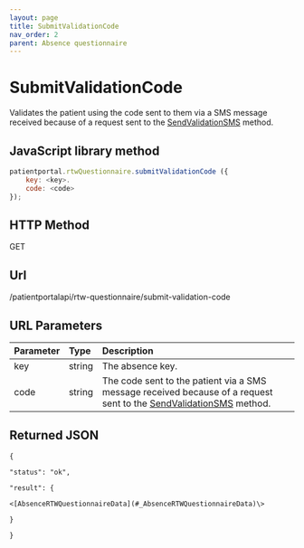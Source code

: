 ```yaml
---
layout: page
title: SubmitValidationCode
nav_order: 2
parent: Absence questionnaire
---
```


# SubmitValidationCode

Validates the patient using the code sent to them via a SMS message received because of a request sent to the [SendValidationSMS](#_SendValidationSMS) method.

## JavaScript library method

```javascript
patientportal.rtwQuestionnaire.submitValidationCode ({
    key: <key>.
    code: <code>
});
```

## HTTP Method

GET

## ****Url****

/patientportalapi/rtw-questionnaire/submit-validation-code

## URL Parameters

| Parameter | Type   | Description                                                 |
|:----------|:-------|:------------------------------------------------------------|
| key | string | The absence key. |
| code | string | The code sent to the patient via a SMS message received because of a request sent to the [SendValidationSMS](#_SendValidationSMS) method. |

## Returned JSON

```
{

"status": "ok",

"result": {

<[AbsenceRTWQuestionnaireData](#_AbsenceRTWQuestionnaireData)\>

}

}
```
